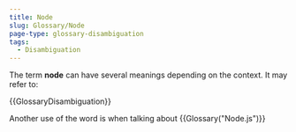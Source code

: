 ```yaml
---
title: Node
slug: Glossary/Node
page-type: glossary-disambiguation
tags:
  - Disambiguation
---
```


The term **node** can have several meanings depending on the context. It may refer to:

{{GlossaryDisambiguation}}

Another use of the word is when talking about {{Glossary("Node.js")}}
